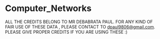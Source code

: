 # Computer_Networks
ALL THE CREDITS BELONG TO MR DEBABRATA PAUL.
FOR ANY KIND OF FAIR USE OF THESE DATA , PLEASE CONTACT TO dpaul9806@gmail.com.
PLEASE GIVE PROPER CREDITS IF YOU ARE USING THESE :)
